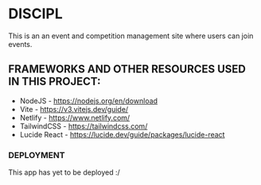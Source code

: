 # DISCIPL

This is an an event and competition management site where users can join events.

## FRAMEWORKS AND OTHER RESOURCES USED IN THIS PROJECT:

- NodeJS - https://nodejs.org/en/download  
- Vite - https://v3.vitejs.dev/guide/  
- Netlify - https://www.netlify.com/  
- TailwindCSS - https://tailwindcss.com/
- Lucide React - https://lucide.dev/guide/packages/lucide-react

### DEPLOYMENT

This app has yet to be deployed :/